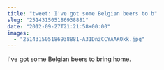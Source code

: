 ```yaml
---
title: "tweet: I've got some Belgian beers to b"
slug: "251431505186938881"
date: "2012-09-27T21:21:58+00:00"
images:
  - "251431505186938881-A31DnzCCYAAKOkk.jpg"
---
```

I've got some Belgian beers to bring home. 